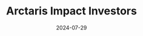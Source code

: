 ---  
layout: startup_page  
title: "Arctaris Impact Investors"  
id: "arctaris.com"  
permalink: "/arctarisimpactinvestorsarctaris.com07292024/"  
website: "https://arctaris.com/"  
funding_round: "Equity"  
funding_amount: "$27M"  
investors: "Tavros Holdings, Charney Companies, a large institutional anchor investor, investment funds, family offices and high-net-worth individuals"  
about: "Arctaris Impact Investors, LLC is a Boston-based impact investment firm that leads revitalization initiatives in underserved communities. They made a $27 million equity investment in a $475 million mixed-use/mixed-income project in Brooklyn's Gowanus neighborhood, supporting the transformation of a former industrial area into a vibrant community. This investment is Arctaris Impact's first in Brooklyn."  
markets: "Real Estate, Impact Investing, Venture Capital and Private Equity Principals"  
hq: "Chestnut Hill, Massachusetts, United States"  
founded_year: "2009"  
linkedin: "https://www.linkedin.com/company/arctaris-impact-investors-llc"  
twitter: ""  
instagram: ""  
facebook: "https://www.facebook.com/pages/Arctaris-Capital-Partners/673422659344301"  
crunchbase: "https://www.crunchbase.com/organization/arctaris-impact-investors?utm_source=linkedin&utm_medium=referral&utm_campaign=linkedin_companies&utm_content=profile_cta_anon&trk=funding_crunchbase"  
pitchbook: ""  

date_display: "29-Jul-2024"  
date: "2024-07-29"

# SEO Optimization  
meta_title: "Arctaris Impact Investors - Equity Funding ($27M)"  
meta_description: "Arctaris Impact Investors, Arctaris Impact Investors, LLC is a Boston-based impact investment firm that leads revitalization initiatives in underserved communities. They made a ..."  
meta_keywords: "Arctaris Impact Investors, Real Estate, Impact Investing, Venture Capital and Private Equity Principals, Equity funding"  
canonical_url: "https://startup.projectstartups.com/arctarisimpactinvestorsarctaris.com07292024/"  
---